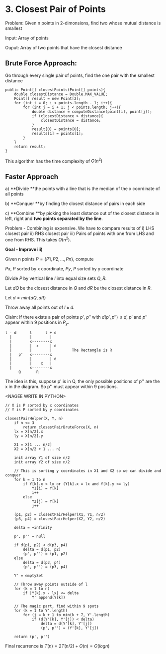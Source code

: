 # 3. Closest Pair of Points

Problem: Given n points in 2-dimonsions, find two whose mutual distance is smallest

Input: Array of points

Ouput: Array of two points that have the closest distance

## Brute Force Approach:

Go through every single pair of points, find the one pair with the smallest distance

```
public Point[] closestPoints(Point[] points){
    double closestDistance = Double.MAX_VALUE;
    Point[] result = new Point[2];
    for (int i = 0; i < points.length - 1; i++){
        for (int j = i + 1; j < points.length; j++){
            double distance = computeDistance(point[i], point[j]);
            if (closestDistance > distance){
                closestDistance = distance;
            }
            result[0] = points[0];
            results[1] = points[1];
        }
    }
    return result;
}
```

This algorithm has the time complexity of $O(n^{2})$

## Faster Approach

a\) **Divide **the points with a line that is the median of the x coordinate of all points

b\) **Conquer **by finding the closest distance of pairs in each side

c\) **Combine **by picking the least distance out of the closest distance in left, right and **two points separated by the line**.

Problem - Combining is expensive. We have to compare results of i\) LHS closest pair ii\) RHS closest pair iii\) Pairs of points with one from LHS and one from RHS. This takes $O(n^{2})$.

**Goal - Improve iii\)**

Given n points $P = \{P1, P2, ..., Pn\}$, compute

$Px$, $P$ sorted by x coordinate, $Py$, $P$ sorted by y coordinate

Divide $P$ by vertical line $l$ into equal size sets $Q, R$.

Let $dQ$ be the closest distance in $Q$ and $dR$ be the closest distance in $R$.

Let $d = min \{dQ, dR\}$

Throw away all points out of $l \pm d$.

Claim: If there exists a pair of points $p'$, $p''$ with $d(p', p'') \leq d$, $p'$ and $p''$ appear within 9 positions in $P_{y}$.

```
l - d      l      l + d
  |        |        |
  |        x--------x
  |        |  x     | d
  |        |        |         The Rectangle is R
  |   p'   x--------x       
  |        |        | d
  |        |    x   |
  |        x--------x
      Q       R
```

The idea is this, suppose p' is in Q, the only possible positions of p'' are the x in the diagram. So p'' must appear within 9 positions.

&lt;NAGEE WRITE IN PYTHON&gt;

```
// X is P sorted by x coordinates
// Y is P sorted by y coordinates 

closestPairHelper(X, Y, n)
    if n <= 3
        return closestPairBruteForce(X, n)
    lx = X[n/2].x
    ly = X[n/2].y

    X1 = X[1 ... n/2]
    X2 = X[n/2 + 1 ... n]

    init array Y1 of size n/2
    init array Y2 of size n/2

    // This is sorting y coordinates in X1 and X2 so we can divide and conquer
    for k = 1 to n
        if Y[k].x < lx or (Y[k].x = lx and Y[k].y <= ly)
            Y1[i] = Y[k]
            i++
        else 
            Y2[j] = Y[k]
            j++

    (p1, p2) = closestPairHelper(X1, Y1, n/2)
    (p3, p4) = closestPairHelper(X2, Y2, n/2)

    delta = +infinity

    p', p'' = null

    if d(p1, p2) < d(p3, p4)
        delta = d(p1, p2)
        (p', p'') = (p1, p2)
    else 
        delta = d(p3, p4)
        (p', p'') = (p3, p4)

    Y' = emptySet

    // Throw away points outside of l
    for (k = 1 to n)
        if |Y[k].x - lx| <= delta
            Y' append(Y[k])

    // The magic part, find within 9 spots
    for (k = 1 to Y'.length)
        for (j = k + 1 to min(k + 7, Y'.length)
            if (d(Y'[k], Y'[j]) < delta)
                delta = d(Y'[k], Y'[j])
                (p', p'') = (Y'[k], Y'[j])
    
    return (p', p'')
```

Final recurrence is $T(n) = 2T(n/2) + O(n) = O(log n)$

